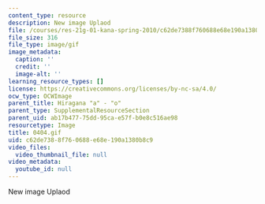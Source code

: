 ```yaml
---
content_type: resource
description: New image Uplaod
file: /courses/res-21g-01-kana-spring-2010/c62de7388f760688e68e190a1380b8c9_0404.gif
file_size: 316
file_type: image/gif
image_metadata:
  caption: ''
  credit: ''
  image-alt: ''
learning_resource_types: []
license: https://creativecommons.org/licenses/by-nc-sa/4.0/
ocw_type: OCWImage
parent_title: Hiragana "a" - "o"
parent_type: SupplementalResourceSection
parent_uid: ab17b477-75dd-95ca-e57f-b0e8c516ae98
resourcetype: Image
title: 0404.gif
uid: c62de738-8f76-0688-e68e-190a1380b8c9
video_files:
  video_thumbnail_file: null
video_metadata:
  youtube_id: null
---
```

New image Uplaod